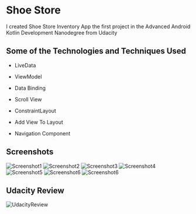 # Shoe Store

I created Shoe Store Inventory App the first project in the Advanced Android Kotlin Development Nanodegree from Udacity

## Some of the Technologies and Techniques Used
- LiveData

- ViewModel

- Data Binding

- Scroll View 

- ConstraintLayout

- Add View To Layout

- Navigation Component

## Screenshots
 ![Screenshot1](screenshots/shoe-store-screenshot-1.png)
 ![Screenshot2](screenshots/shoe-store-screenshot-2.png)
 ![Screenshot3](screenshots/shoe-store-screenshot-3.png)
 ![Screenshot4](screenshots/shoe-store-screenshot-4.png)
 ![Screenshot5](screenshots/shoe-store-screenshot-5.png)
 ![Screenshot6](screenshots/shoe-store-screenshot-6.jpg)
 ![Screenshot6](screenshots/shoe-store-screenshot-7.jpg)

## Udacity Review
![UdacityReview](screenshots/udacity-review.jpg)
